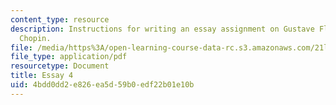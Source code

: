 ```yaml
---
content_type: resource
description: Instructions for writing an essay assignment on Gustave Flaubert or Kate
  Chopin.
file: /media/https%3A/open-learning-course-data-rc.s3.amazonaws.com/21l-003-2-reading-fiction-fall-2006/4bdd0dd2e826ea5d59b0edf22b01e10b_essay4.pdf
file_type: application/pdf
resourcetype: Document
title: Essay 4
uid: 4bdd0dd2-e826-ea5d-59b0-edf22b01e10b
---
```

